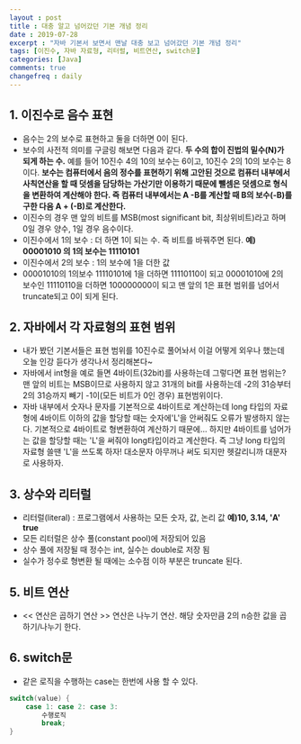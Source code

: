 ```yaml
---
layout : post
title : 대충 알고 넘어갔던 기본 개념 정리 
date : 2019-07-28
excerpt : "자바 기본서 보면서 맨날 대충 보고 넘어갔던 기본 개념 정리"
tags: [이진수, 자바 자료형, 리터럴, 비트연산, switch문]
categories: [Java]
comments: true
changefreq : daily
---
```




## 1. 이진수로 음수 표현 

- 음수는 2의 보수로 표현하고 둘을 더하면 0이 된다. 
- 보수의 사전적 의미를 구글링 해보면 다음과 같다. **두 수의 합이 진법의 밑수(N)가 되게 하는 수.** 예를 들어 10진수 4의 10의 보수는 6이고, 10진수 2의 10의 보수는 8이다. **보수는 컴퓨터에서 음의 정수를 표현하기 위해 고안된 것으로 컴퓨터 내부에서 사칙연산을 할 때 덧셈을 담당하는 가산기만 이용하기 때문에 뺄셈은 덧셈으로 형식을 변환하여 계산해야 한다. 즉 컴퓨터 내부에서는 A -B를 계산할 때 B의 보수(-B)를 구한 다음 A + (-B)로 계산한다.** 
- 이진수의 경우 맨 앞의 비트를 MSB(most significant bit, 최상위비트)라고 하며 0일 경우 양수, 1일 경우 음수이다.
- 이진수에서 1의 보수 : 더 하면 1이 되는 수. 즉 비트를 바꿔주면 된다. **예) 00001010 의 1의 보수는 11110101** 
- 이진수에서 2의 보수 : 1의 보수에 1을 더한 값 
- 00001010의 1의보수 11110101에 1을 더하면 11110110이 되고 00001010에 2의 보수인 11110110을 더하면 100000000이 되고 맨 앞의 1은 표현 범위를 넘어서 truncate되고 0이 되게 된다.  

## 2. 자바에서 각 자료형의 표현 범위 

- 내가 봤던 기본서들은 표현 범위를 10진수로 풀어놔서 이걸 어떻게 외우나 했는데 오늘 인강 듣다가 생각나서 정리해본다~
- 자바에서 int형을 예로 들면 4바이트(32bit)를 사용하는데 그렇다면 표현 범위는? 맨 앞의 비트는 MSB이므로 사용하지 않고 31개의 bit를 사용하는데 -2의 31승부터 2의 31승까지 빼기 -1이(모든 비트가 0인 경우) 표현범위이다.
- 자바 내부에서 숫자나 문자를 기본적으로 4바이트로 계산하는데 long 타입의 자료형에 4바이트 이하의 값을 할당할 때는 숫자에'L'을 안써줘도 오류가 발생하지 않는다. 기본적으로 4바이트로 형변환하여 계산하기 때문에... 하지만 4바이트를 넘어가는 값을 할당할 때는 'L'을 써줘야 long타입이라고 계산한다. 즉 그냥 long 타입의 자료형 쓸땐 'L'을 쓰도록 하자! 대소문자 아무꺼나 써도 되지만 헷갈리니까 대문자로 사용하자.

## 3. 상수와 리터럴 

- 리터럴(literal) : 프로그램에서 사용하는 모든 숫자, 값, 논리 값 **예)10, 3.14, 'A' true**
- 모든 리터럴은 상수 풀(constant pool)에 저장되어 있음
- 상수 풀에 저장될 때 정수는 int, 실수는 double로 저장 됨 
- 실수가 정수로 형변환 될 때에는 소수점 이하 부분은 truncate 된다.

## 5. 비트 연산 

- << 연산은 곱하기 연산 >> 연산은 나누기 연산. 해당 숫자만큼 2의 n승한 값을 곱하기/나누기 한다.

## 6. switch문

- 같은 로직을 수행하는 case는 한번에 사용 할 수 있다. 
~~~ java
switch(value) {
    case 1: case 2: case 3:
        수행로직
        break;
}
~~~
